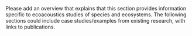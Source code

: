 Please add an overview that explains that this section provides information specific to ecoacoustics 
studies of species and ecosystems. The following sections could include case studies/examples from existing research, with links to publications.
